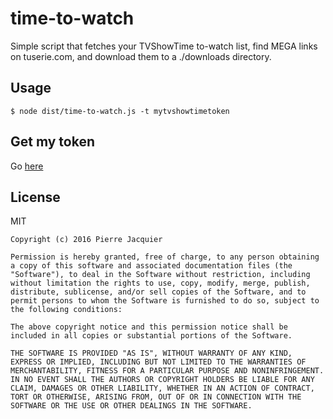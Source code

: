 # time-to-watch
Simple script that fetches your TVShowTime to-watch list, find MEGA links on tuserie.com, and download them to a ./downloads directory.

## Usage
```
$ node dist/time-to-watch.js -t mytvshowtimetoken
```

## Get my token
Go [here](http://tvsapi.lunik.xyz)

## License
MIT
```
Copyright (c) 2016 Pierre Jacquier

Permission is hereby granted, free of charge, to any person obtaining a copy of this software and associated documentation files (the "Software"), to deal in the Software without restriction, including without limitation the rights to use, copy, modify, merge, publish, distribute, sublicense, and/or sell copies of the Software, and to permit persons to whom the Software is furnished to do so, subject to the following conditions:

The above copyright notice and this permission notice shall be included in all copies or substantial portions of the Software.

THE SOFTWARE IS PROVIDED "AS IS", WITHOUT WARRANTY OF ANY KIND, EXPRESS OR IMPLIED, INCLUDING BUT NOT LIMITED TO THE WARRANTIES OF MERCHANTABILITY, FITNESS FOR A PARTICULAR PURPOSE AND NONINFRINGEMENT. IN NO EVENT SHALL THE AUTHORS OR COPYRIGHT HOLDERS BE LIABLE FOR ANY CLAIM, DAMAGES OR OTHER LIABILITY, WHETHER IN AN ACTION OF CONTRACT, TORT OR OTHERWISE, ARISING FROM, OUT OF OR IN CONNECTION WITH THE SOFTWARE OR THE USE OR OTHER DEALINGS IN THE SOFTWARE.
```
